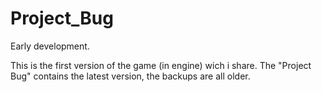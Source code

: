 # Project_Bug
Early development.

This is the first version of the game (in engine) wich i share.
The "Project Bug" contains the latest version, the backups are all older.

